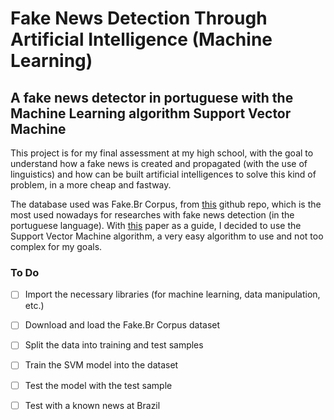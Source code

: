 # Fake News Detection Through Artificial Intelligence (Machine Learning)
## A fake news detector in portuguese with the Machine Learning algorithm Support Vector Machine


This project is for my final assessment at my high school, with the goal to understand how a fake news is created and propagated (with the use of linguistics) and how can be built artificial intelligences to solve this kind of problem, in a more cheap and fastway.

The database used was Fake.Br Corpus, from [this](https://github.com/roneysco/Fake.br-Corpus) github repo, which is the most used nowadays for researches with fake news detection (in the portuguese language). With [this](https://repositorio.unesp.br/bitstream/handle/11449/242304/garcia_gl_me_bauru.pdf?sequence=3&isAllowed=y) paper as a guide, I decided to use the Support Vector Machine algorithm, a very easy algorithm to use and not too complex for my goals.


### To Do

 - [ ] Import the necessary libraries (for machine learning, data manipulation, etc.)
 - [ ] Download and load the Fake.Br Corpus dataset
 - [ ] Split the data into training and test samples
 - [ ] Train the SVM model into the dataset
 - [ ] Test the model with the test sample
 - [ ] Test with a known news at Brazil




